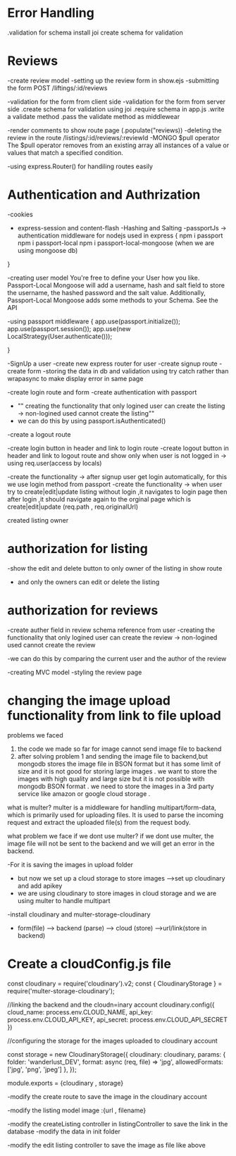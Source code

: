 
# Error Handling
.validation for schema
install joi
create schema for validation 

# Reviews
-create review model 
-setting up the review form in show.ejs
-submitting the form
POST /liftings/:id/reviews

-validation for the form from client side
-validation for the form from server side
    .create schema for validation using joi
    .require schema in app.js 
    .write a validate method 
    .pass the validate method as middlewear

-render comments to show route page (.populate("reviews))
-deleting the review in the route /listings/:id/reviews/:reviewId
-MONGO $pull operator
The $pull operator removes from an existing array all instances of a value or values that match a
specified condition.

-using express.Router() for handiling routes easily 

# Authentication and Authrization

-cookies
- express-session and content-flash
-Hashing and Salting
-passportJs -> authentication middleware for nodejs used in express
 {
    npm i passport
    npm i passport-local
    npm i passport-local-mongoose (when we are using mongoose db)

 }


-creating user model
You're free to define your User how you like. Passport-Local Mongoose will add a username,
hash and salt field to store the username, the hashed password and the salt value.
Additionally, Passport-Local Mongoose adds some methods to your Schema. See the API

-using passport middleware
{
app.use(passport.initialize());
app.use(passport.session());
app.use(new LocalStrategy(User.authenticate()));

}

-SignUp a user
 -create new express router for user
 -create signup route
 -create form
 -storing the data in db and validation using try catch rather than wrapasync to make display error in same page 
 
 -create login route and form 
 -create authentication with passport

- "" creating the functionality that only logined user can create the listing  -> non-logined used cannot create the listing""
- we can do this by using passport.isAuthenticated()

-create a logout route

-create login button in header  and link to login route
-create  logout button in header and link to logout route and show only when user is not logged in -> using req.user(access by locals)

-create the functionality -> after signup user get login automatically, for this we use login method from passport
-create the functionality -> when user try to create|edit|update listing without login ,it navigates to login page then after login ,it should navigate again to the orginal page which is create|edit|update  (req.path , req.originalUrl)

created listing owner

# authorization for listing
-show the edit and delete button to only owner of the listing in show route
- and only the owners can edit or delete the listing

# authorization for reviews
-create auther field in review schema reference from user
-creating  the functionality that only logined user can create the review  -> non-logined used cannot create the  review 

-we can do this by comparing the current user and  the author of the review 


-creating MVC model
-styling the review page


# changing the image  upload functionality from link to  file upload

problems we faced 
1. the code we made so far for image cannot send image file to backend
2. after solving problem 1 and  sending the image file to backend,but mongodb stores the image file in BSON format but it has some limit  of size and it is not good for storing large images . we want to store the images with high quality  and large size but  it is not possible with mongodb BSON format . we need to  store the images in a 3rd party service like amazon  or google cloud storage . 

what is multer?
multer is a middleware for handling multipart/form-data, which is primarily used for uploading files. It is used to parse  the incoming request and extract the uploaded file(s) from the request body.

what problem we face if we dont use multer?
if we dont use multer, the image file will not be sent to the backend and we will get  an error in the backend. 

-For it is saving the images in upload folder 

- but now we set up a cloud storage to store images -->set up cloudinary and add apikey
- we are using cloudinary to store images in cloud storage and we are using multer to handle multipart

-install cloudinary and multer-storage-cloudinary

- form(file) --> backend (parse) --> cloud (store) -->url/link(store in backend)

# Create a cloudConfig.js file

const cloudinary = require('cloudinary').v2;
const { CloudinaryStorage } = require('multer-storage-cloudinary');


//linking the backend and the cloudn=inary account
cloudinary.config({
    cloud_name: process.env.CLOUD_NAME,
    api_key: process.env.CLOUD_API_KEY,
    api_secret: process.env.CLOUD_API_SECRET
})

//configuring the storage for the images uploaded to cloudinary account 

const storage = new CloudinaryStorage({
    cloudinary: cloudinary,
    params: {
      folder: 'wanderlust_DEV',
      format: async (req, file) => 'jpg',
      allowedFormats:['jpg', 'png', 'jpeg']
    },
  });


module.exports = {cloudinary , storage}

-modify the create route to save the image in the cloudinary  account

-modify the listing model image :{url , filename}

-modify the createListing controller in listingController to save the link in the database 
-modify the data in init folder

-modify the edit listing  controller to save the image as file like above




